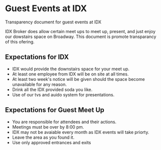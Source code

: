 # Guest Events at IDX
Transparency document for guest events at IDX 

IDX Broker does allow certain meet ups to meet up, present, and just enjoy our dowstairs space on Broadway. This document is promote transparancy of this ofering.

## Expectations for IDX

* IDX would provide the downstairs space for your meet up.
* At least one employee from IDX will be on site at all times.
* At least two week's notice will be given should the space become unavailable for any reason.
* Drink all the IDX provided soda you like.
* Use of our tvs and auido system for presentations.

## Expectations for Guest Meet Up

* You are responsible for attendees and their actions.
* Meetings must be over by 8:00 pm.
* IDX may not be avaiable every month as IDX events will take priorty.
* Leave the area as you found it.
* Use only approved entrances and exits
